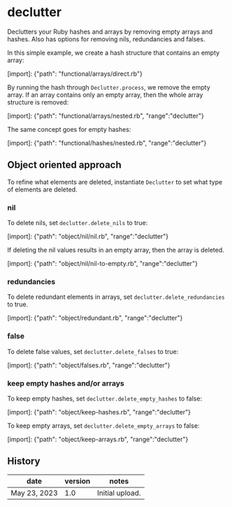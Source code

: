 # declutter
Declutters your Ruby hashes and arrays by removing empty arrays and hashes.
Also has options for removing nils, redundancies and falses.

In this simple example, we create a hash structure that contains an empty array:

[import]: {"path": "functional/arrays/direct.rb"}

By running the hash through `Declutter.process`, we remove the empty array. If
an array contains only an empty array, then the whole array structure is
removed:

[import]: {"path": "functional/arrays/nested.rb", "range":"declutter"}

The same concept goes for empty hashes:

[import]: {"path": "functional/hashes/nested.rb", "range":"declutter"}

## Object oriented approach

To refine what elements are deleted, instantiate `Declutter` to set what type of
elements are deleted.

### nil

To delete nils, set `declutter.delete_nils` to true:

[import]: {"path": "object/nil/nil.rb", "range":"declutter"}

If deleting the nil values results in an empty array, then the array is deleted.

[import]: {"path": "object/nil/nil-to-empty.rb", "range":"declutter"}

### redundancies

To delete redundant elements in arrays, set `declutter.delete_redundancies` to
true.

[import]: {"path": "object/redundant.rb", "range":"declutter"}

### false

To delete false values, set `declutter.delete_falses` to true:

[import]: {"path": "object/falses.rb", "range":"declutter"}

### keep empty hashes and/or arrays

To keep empty hashes, set `declutter.delete_empty_hashes` to false:

[import]: {"path": "object/keep-hashes.rb", "range":"declutter"}

To keep empty arrays, set `declutter.delete_empty_arrays` to false:

[import]: {"path": "object/keep-arrays.rb", "range":"declutter"}

## History

| date         | version | notes           |
|--------------|---------|-----------------|
| May 23, 2023 | 1.0     | Initial upload. |